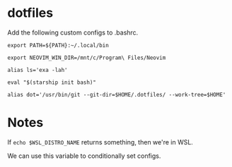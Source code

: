 # dotfiles

Add the following custom configs to .bashrc.

```
export PATH=${PATH}:~/.local/bin

export NEOVIM_WIN_DIR=/mnt/c/Program\ Files/Neovim

alias ls='exa -lah'

eval "$(starship init bash)"

alias dot='/usr/bin/git --git-dir=$HOME/.dotfiles/ --work-tree=$HOME'
```

# Notes

If `echo $WSL_DISTRO_NAME` returns something, then we're in WSL.

We can use this variable to conditionally set configs.
